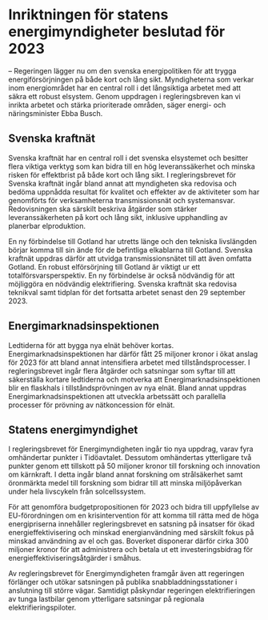 # Inriktningen för statens energimyndigheter beslutad för 2023

– Regeringen lägger nu om den svenska energipolitiken för att trygga energiförsörjningen på både kort och lång sikt. Myndigheterna som verkar inom energiområdet har en central roll i det långsiktiga arbetet med att säkra ett robust elsystem. Genom uppdragen i regleringsbreven kan vi inrikta arbetet och stärka prioriterade områden, säger energi- och näringsminister Ebba Busch.

## Svenska kraftnät

Svenska kraftnät har en central roll i det svenska elsystemet och besitter flera viktiga verktyg som kan bidra till en hög leveranssäkerhet och minska risken för effektbrist på både kort och lång sikt. I regleringsbrevet för Svenska kraftnät ingår bland annat att myndigheten ska redovisa och bedöma uppnådda resultat för kvalitet och effekter av de aktiviteter som har genomförts för verksamheterna transmissionsnät och systemansvar. Redovisningen ska särskilt beskriva åtgärder som stärker leveranssäkerheten på kort och lång sikt, inklusive upphandling av planerbar elproduktion.

En ny förbindelse till Gotland har utretts länge och den tekniska livslängden börjar komma till sin ände för de befintliga elkablarna till Gotland. Svenska kraftnät uppdras därför att utvidga transmissionsnätet till att även omfatta Gotland. En robust elförsörjning till Gotland är viktigt ur ett totalförsvarsperspektiv. En ny förbindelse är också nödvändig för att möjliggöra en nödvändig elektrifiering. Svenska kraftnät ska redovisa teknikval samt tidplan för det fortsatta arbetet senast den 29 september 2023.

## Energimarknadsinspektionen

Ledtiderna för att bygga nya elnät behöver kortas. Energimarknadsinspektionen har därför fått 25 miljoner kronor i ökat anslag för 2023 för att bland annat intensifiera arbetet med tillståndsprocesser. I regleringsbrevet ingår flera åtgärder och satsningar som syftar till att säkerställa kortare ledtiderna och motverka att Energimarknadsinspektionen blir en flaskhals i tillståndsprövningen av nya elnät. Bland annat uppdras Energimarknadsinspektionen att utveckla arbetssätt och parallella processer för prövning av nätkoncession för elnät.

## Statens energimyndighet

I regleringsbrevet för Energimyndigheten ingår tio nya uppdrag, varav fyra omhändertar punkter i Tidöavtalet. Dessutom omhändertas ytterligare två punkter genom ett tillskott på 50 miljoner kronor till forskning och innovation om kärnkraft. I detta ingår bland annat forskning om strålsäkerhet samt öronmärkta medel till forskning som bidrar till att minska miljöpåverkan under hela livscykeln från solcellssystem.

För att genomföra budgetpropositionen för 2023 och bidra till uppfyllelse av EU-förordningen om en krisintervention för att komma till rätta med de höga energipriserna innehåller regleringsbrevet en satsning på insatser för ökad energieffektivisering och minskad energianvändning med särskilt fokus på minskad användning av el och gas. Boverket disponerar därför cirka 300 miljoner kronor för att administrera och betala ut ett investeringsbidrag för energieffektiviseringsåtgärder i småhus.

Av regleringsbrevet för Energimyndigheten framgår även att regeringen förlänger och utökar satsningen på publika snabbladdningsstationer i anslutning till större vägar. Samtidigt påskyndar regeringen elektrifieringen av tunga lastbilar genom ytterligare satsningar på regionala elektrifieringspiloter.
